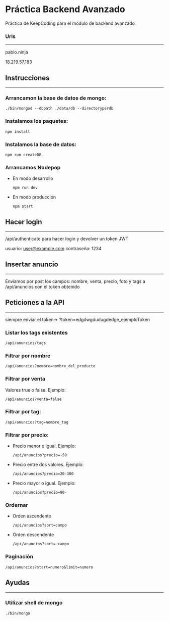 # Práctica Backend Avanzado

Práctica de KeepCoding para el módulo de backend avanzado

### Urls
----

pablo.ninja

18.219.57.183

## Instrucciones
----

### Arrancamon la base de datos de mongo:

```
./bin/mongod --dbpath ./data/db --directoryperdb
```

### Instalamos los paquetes:
````
npm install
````

### Instalamos la base de datos:
````
npm run createDB
````

### Arrancamos Nodepop

* En modo desarrollo

    ````
    npm run dev
    ```` 

* En modo producción

    ````
    npm start
    ````

## Hacer login
----
/api/authenticate para hacer login y devolver un token JWT

usuario: user@example.com
contraseña: 1234

## Insertar anuncio
----

Enviamos por post los campos: nombre, venta, precio, foto y tags a /api/anuncios con el token obtenido


## Peticiones a la API
----

siempre enviar el token-> ?token=edgdwgdudugdedge_ejemploToken

### Listar los tags existentes

````
/api/anuncios/tags
````

### Filtrar por nombre

````
/api/anuncios?nombre=nombre_del_producto
````

### Filtrar por venta
Valores true o false. Ejemplo:

````
/api/anuncios?venta=false
````

### Filtrar por tag:

````
/api/anuncios?tag=nombre_tag
````

### Filtrar por precio:
* Precio menor o igual. Ejemplo:

    ````
    /api/anuncios?precio=-50
    ````

* Precio entre dos valores. Ejemplo:

    ````
    /api/anuncios?precio=20-300
    ````

* Precio mayor o igual. Ejemplo:

    ````
    /api/anuncios?precio=80-
    ````

### Ordernar

* Orden ascendente
    ````
    /api/anuncios?sort=campo
    ````

* Orden descendente
    ````
    /api/anuncios?sort=-campo
    ````

### Paginación

````
/api/anuncios?start=numero&limit=numero
````


## Ayudas
____

### Utilizar shell de mongo
```
./bin/mongo
```

